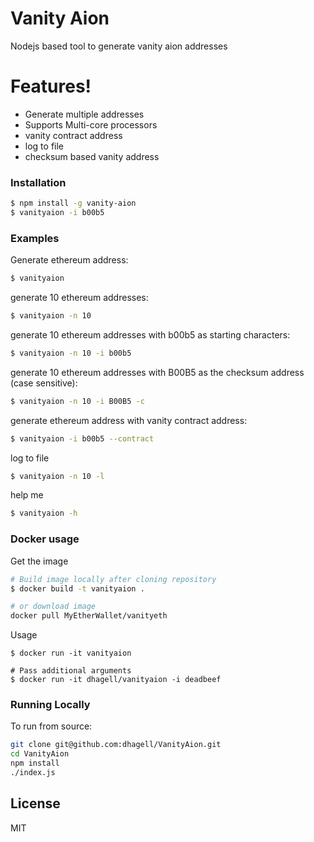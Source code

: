 # Vanity Aion

Nodejs based tool to generate vanity aion addresses

# Features!

  - Generate multiple addresses
  - Supports Multi-core processors
  - vanity contract address
  - log to file
  - checksum based vanity address

### Installation
```sh
$ npm install -g vanity-aion
$ vanityaion -i b00b5
```
### Examples

Generate ethereum address:
```sh
$ vanityaion
```

generate 10 ethereum addresses:
```sh
$ vanityaion -n 10
```

generate 10 ethereum addresses with b00b5 as starting characters:
```sh
$ vanityaion -n 10 -i b00b5
```
generate 10 ethereum addresses with B00B5 as the checksum address (case sensitive):
```sh
$ vanityaion -n 10 -i B00B5 -c
```
generate ethereum address with vanity contract address:
```sh
$ vanityaion -i b00b5 --contract
```
log to file
```sh
$ vanityaion -n 10 -l
```
help me
```sh
$ vanityaion -h
```
### Docker usage

Get the image
```sh
# Build image locally after cloning repository
$ docker build -t vanityaion .

# or download image
docker pull MyEtherWallet/vanityeth
```

Usage
```
$ docker run -it vanityaion

# Pass additional arguments
$ docker run -it dhagell/vanityaion -i deadbeef
```

### Running Locally
To run from source:
```sh
git clone git@github.com:dhagell/VanityAion.git
cd VanityAion
npm install
./index.js
```

License
----

MIT

